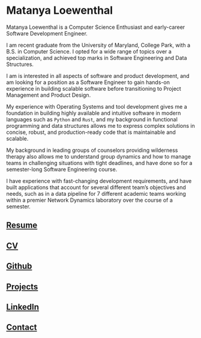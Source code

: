 # Matanya Loewenthal

Matanya Loewenthal is a Computer Science Enthusiast and early-career Software Development Engineer.

I am recent graduate from the University of Maryland, College Park, with a B.S. in Computer Science. I opted for a wide range of topics over a specialization, and achieved top marks in Software Engineering and Data Structures.

I am is interested in all aspects of software and product development, and am looking for a position as a Software Engineer to gain hands-on experience in building scalable software before transitioning to Project Management and Product Design.

My experience with Operating Systems and tool development gives me a foundation in building highly available and intuitive software in modern languages such as `Python` and `Rust`, and my background in functional programming and data structures allows me to express complex solutions in concise, robust, and production-ready code that is maintainable and scalable.

My background in leading groups of counselors providing wilderness therapy also allows me to understand group dynamics and how to manage teams in challenging situations with tight deadlines, and have done so for a semester-long Software Engineering course.

I have experience with fast-changing development requirements, and have built applications that account for several different team’s objectives and needs, such as in a data pipeline for 7 different academic teams working within a premier Network Dynamics laboratory over the course of a semester.

## [Resume](https://www.loewenthal.net/pdf/MatanyaResume_v1.4.2-SDE.pdf)

## [CV](https://www.loewenthal.net/cv)

## [Github](https://github.com/MatanyaLoewenthal)

## [Projects](https://github.com/MatanyaLoewenthal)

## [LinkedIn](https://www.linkedin.com/in/matanya-loewenthal/)

## [Contact](https://www.loewenthal.net/contact)

